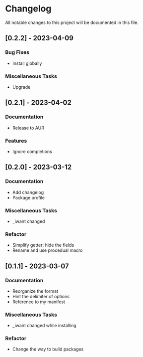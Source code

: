 # Changelog

All notable changes to this project will be documented in this file.

## [0.2.2] - 2023-04-09

### Bug Fixes

- Install globally

### Miscellaneous Tasks

- Upgrade

## [0.2.1] - 2023-04-02

### Documentation

- Release to AUR

### Features

- Ignore completions

## [0.2.0] - 2023-03-12

### Documentation

- Add changelog
- Package profile

### Miscellaneous Tasks

- _iwant changed

### Refactor

- Simplify getter; hide the fields
- Rename and use procedual macro

## [0.1.1] - 2023-03-07

### Documentation

- Reorganize the format
- Hint the delimiter of options
- Reference to my manifest

### Miscellaneous Tasks

- _iwant changed while installing

### Refactor

- Change the way to build packages

<!-- generated by git-cliff -->
